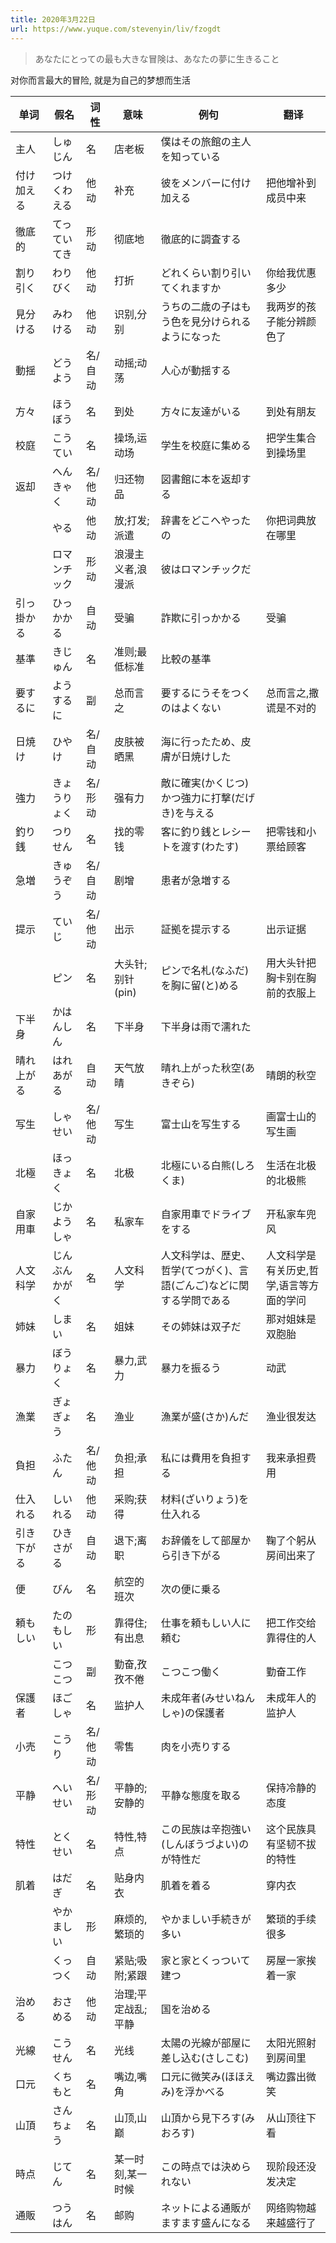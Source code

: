```yaml
---
title: 2020年3月22日
url: https://www.yuque.com/stevenyin/liv/fzogdt
---
```


> あなたにとっての最も大きな冒険は、あなたの夢に生きること

对你而言最大的冒险, 就是为自己的梦想而生活

| 单词 | 假名 | 词性 | 意味 | 例句 | 翻译 |
| --- | --- | --- | --- | --- | --- |
| 主人 | しゅじん | 名 | 店老板 | 僕はその旅館の主人を知っている |  |
| 付け加える | つけくわえる | 他动 | 补充 | 彼をメンバーに付け加える | 把他增补到成员中来 |
| 徹底的 | てっていてき | 形动 | 彻底地 | 徹底的に調査する |  |
| 割り引く | わりびく | 他动 | 打折 | どれくらい割り引いてくれますか | 你给我优惠多少 |
| 見分ける | みわける | 他动 | 识别,分别 | うちの二歳の子はもう色を見分けられるようになった | 我两岁的孩子能分辨颜色了 |
| 動揺 | どうよう | 名/自动 | 动摇;动荡 | 人心が動揺する |  |
| 方々 | ほうぼう | 名 | 到处 | 方々に友達がいる | 到处有朋友 |
| 校庭 | こうてい | 名 | 操场,运动场 | 学生を校庭に集める | 把学生集合到操场里 |
| 返却 | へんきゃく | 名/他动 | 归还物品 | 図書館に本を返却する |  |
|  | やる | 他动 | 放;打发;派遣 | 辞書をどこへやったの | 你把词典放在哪里 |
|  | ロマンチック | 形动 | 浪漫主义者,浪漫派 | 彼はロマンチックだ |  |
| 引っ掛かる | ひっかかる | 自动 | 受骗 | 詐欺に引っかかる | 受骗 |
| 基準 | きじゅん | 名 | 准则;最低标准 | 比較の基準 |  |
| 要するに | ようするに | 副 | 总而言之 | 要するにうそをつくのはよくない | 总而言之,撒谎是不对的 |
| 日焼け | ひやけ | 名/自动 | 皮肤被晒黑 | 海に行ったため、皮膚が日焼けした |  |
| 強力 | きょうりょく | 名/形动 | 强有力 | 敵に確実(かくじつ)かつ強力に打撃(だげき)を与える |  |
| 釣り銭 | つりせん | 名 | 找的零钱 | 客に釣り銭とレシートを渡す(わたす) | 把零钱和小票给顾客 |
| 急増 | きゅうぞう | 名/自动 | 剧增 | 患者が急増する |  |
| 提示 | ていじ | 名/他动 | 出示 | 証拠を提示する | 出示证据 |
|  | ピン | 名 | 大头针;别针(pin) | ピンで名札(なふだ)を胸に留(と)める | 用大头针把胸卡别在胸前的衣服上 |
| 下半身 | かはんしん | 名 | 下半身 | 下半身は雨で濡れた |  |
| 晴れ上がる | はれあがる | 自动 | 天气放晴 | 晴れ上がった秋空(あきぞら) | 晴朗的秋空 |
| 写生 | しゃせい | 名/他动 | 写生 | 富士山を写生する | 画富士山的写生画 |
| 北極 | ほっきょく | 名 | 北极 | 北極にいる白熊(しろくま) | 生活在北极的北极熊 |
| 自家用車 | じかようしゃ | 名 | 私家车 | 自家用車でドライブをする | 开私家车兜风 |
| 人文科学 | じんぶんかがく | 名 | 人文科学 | 人文科学は、歴史、哲学(てつがく)、言語(ごんご)などに関する学問である | 人文科学是有关历史,哲学,语言等方面的学问 |
| 姉妹 | しまい | 名 | 姐妹 | その姉妹は双子だ | 那对姐妹是双胞胎 |
| 暴力 | ぼうりょく | 名 | 暴力,武力 | 暴力を振るう | 动武 |
| 漁業 | ぎょぎょう | 名 | 渔业 | 漁業が盛(さか)んだ | 渔业很发达 |
| 負担 | ふたん | 名/他动 | 负担;承担 | 私には費用を負担する | 我来承担费用 |
| 仕入れる | しいれる | 他动 | 采购;获得 | 材料(ざいりょう)を仕入れる |  |
| 引き下がる | ひきさがる | 自动 | 退下;离职 | お辞儀をして部屋から引き下がる | 鞠了个躬从房间出来了 |
| 便 | びん | 名 | 航空的班次 | 次の便に乗る |  |
| 頼もしい | たのもしい | 形 | 靠得住;有出息 | 仕事を頼もしい人に頼む | 把工作交给靠得住的人 |
|  | こつこつ | 副 | 勤奋,孜孜不倦 | こつこつ働く | 勤奋工作 |
| 保護者 | ほごしゃ | 名 | 监护人 | 未成年者(みせいねんしゃ)の保護者 | 未成年人的监护人 |
| 小売 | こうり | 名/他动 | 零售 | 肉を小売りする |  |
| 平静 | へいせい | 名/形动 | 平静的;安静的 | 平静な態度を取る | 保持冷静的态度 |
| 特性 | とくせい | 名 | 特性,特点 | この民族は辛抱強い(しんぼうづよい)のが特性だ | 这个民族具有坚韧不拔的特性 |
| 肌着 | はだぎ | 名 | 贴身内衣 | 肌着を着る | 穿内衣 |
|  | やかましい | 形 | 麻烦的,繁琐的 | やかましい手続きが多い | 繁琐的手续很多 |
|  | くっつく | 自动 | 紧贴;吸附;紧跟 | 家と家とくっついて建つ | 房屋一家挨着一家 |
| 治める | おさめる | 他动 | 治理;平定战乱;平静 | 国を治める |  |
| 光線 | こうせん | 名 | 光线 | 太陽の光線が部屋に差し込む(さしこむ) | 太阳光照射到房间里 |
| 口元 | くちもと | 名 | 嘴边,嘴角 | 口元に微笑み(ほほえみ)を浮かべる | 嘴边露出微笑 |
| 山頂 | さんちょう | 名 | 山顶,山巅 | 山頂から見下ろす(みおろす) | 从山顶往下看 |
| 時点 | じてん | 名 | 某一时刻,某一时候 | この時点では決められない | 现阶段还没发决定 |
| 通販 | つうはん | 名 | 邮购 | ネットによる通販がますます盛んになる | 网络购物越来越盛行了 |
